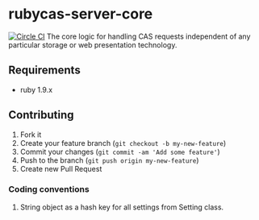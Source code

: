 rubycas-server-core
===================
[![Circle CI](https://circleci.com/gh/vasilakisfil/rubycas-server-core.svg?style=svg)](https://circleci.com/gh/vasilakisfil/rubycas-server-core)
The core logic for handling CAS requests independent of any particular storage or web presentation technology.


## Requirements

* ruby 1.9.x

## Contributing

1. Fork it
2. Create your feature branch (`git checkout -b my-new-feature`)
3. Commit your changes (`git commit -am 'Add some feature'`)
4. Push to the branch (`git push origin my-new-feature`)
5. Create new Pull Request

### Coding conventions

1. String object as a hash key for all settings from Setting class.
